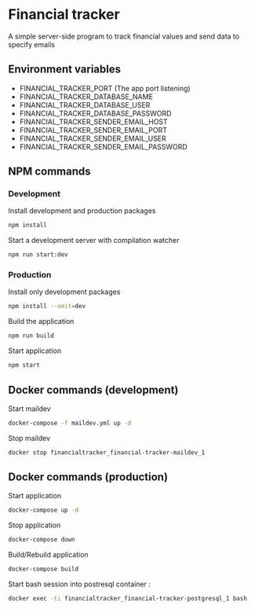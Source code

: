 # Financial tracker

A simple server-side program to track financial values and send data to specify emails

## Environment variables

- FINANCIAL_TRACKER_PORT (The app port listening)
- FINANCIAL_TRACKER_DATABASE_NAME
- FINANCIAL_TRACKER_DATABASE_USER
- FINANCIAL_TRACKER_DATABASE_PASSWORD
- FINANCIAL_TRACKER_SENDER_EMAIL_HOST
- FINANCIAL_TRACKER_SENDER_EMAIL_PORT
- FINANCIAL_TRACKER_SENDER_EMAIL_USER
- FINANCIAL_TRACKER_SENDER_EMAIL_PASSWORD

## NPM commands

### Development

Install development and production packages

```bash
npm install
```

Start a development server with compilation watcher

```bash
npm run start:dev
```

### Production

Install only development packages

```bash
npm install --omit=dev
```

Build the application

```bash
npm run build
```

Start application

```bash
npm start
```

## Docker commands (development)

Start maildev

```bash
docker-compose -f maildev.yml up -d
```

Stop maildev

```bash
docker stop financialtracker_financial-tracker-maildev_1
```

## Docker commands (production)

Start application

```bash
docker-compose up -d
```

Stop application

```bash
docker-compose down
```

Build/Rebuild application

```bash
docker-compose build
```

Start bash session into postresql container :

```bash
docker exec -ti financialtracker_financial-tracker-postgresql_1 bash
```
